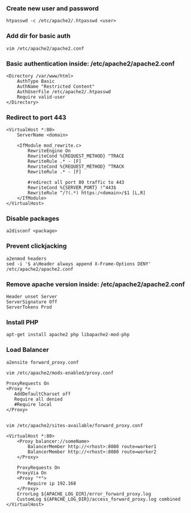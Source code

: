 ### Create new user and password
```
htpasswd -c /etc/apache2/.htpasswd <user>
```

### Add dir for basic auth
```
vim /etc/apache2/apache2.conf
```

### Basic authentication inside: /etc/apache2/apache2.conf
```
<Directory /var/www/html>
    AuthType Basic
    AuthName "Restricted Content"
    AuthUserFile /etc/apache2/.htpasswd
    Require valid-user
</Directory>
```

### Redirect to port 443
```
<VirtualHost *:80>
    ServerName <domain>

    <IfModule mod_rewrite.c>
        RewriteEngine On
        RewriteCond %{REQUEST_METHOD} ^TRACE
        RewriteRule .* - [F]
        RewriteCond %{REQUEST_METHOD} ^TRACK
        RewriteRule .* - [F]

        #redirect all port 80 traffic to 443
        RewriteCond %{SERVER_PORT} !^443$
        RewriteRule ^/?(.*) https:/<domain>/$1 [L,R]
    </IfModule>
</VirtualHost>
```

### Disable packages
```
a2disconf <package>
```

### Prevent clickjacking
```
a2enmod headers
sed -i '$ a\Header always append X-Frame-Options DENY' /etc/apache2/apache2.conf
```

### Remove apache version inside: /etc/apache2/apache2.conf
```
Header unset Server
ServerSignature Off
ServerTokens Prod
```

### Install PHP
```
apt-get install apache2 php libapache2-mod-php
```

### Load Balancer
```
a2ensite forward_proxy.conf

vim /etc/apache2/mods-enabled/proxy.conf

ProxyRequests On
<Proxy *>
   AddDefaultCharset off
   Require all denied
   #Require local
</Proxy>


vim /etc/apache2/sites-available/forward_proxy.conf

<VirtualHost *:80>
    <Proxy balancer://someName>
        BalancerMember http://<rhost>:8080 route=worker1
        BalancerMember http://<rhost>:8080 route=worker2
    </Proxy>

    ProxyRequests On
    ProxyVia On
    <Proxy "*">
        Require ip 192.168
    </Proxy>
    ErrorLog ${APACHE_LOG_DIR}/error_forward_proxy.log
    CustomLog ${APACHE_LOG_DIR}/access_forward_proxy.log combined
</VirtualHost>
```


